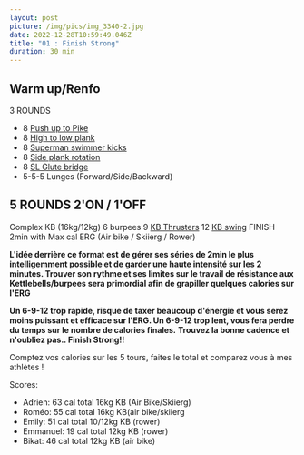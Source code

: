 ```yaml
---
layout: post
picture: /img/pics/img_3340-2.jpg
date: 2022-12-28T10:59:49.046Z
title: "01 : Finish Strong"
duration: 30 min
---
```

## Warm up/Renfo

3 ROUNDS

- 8 [Push up to Pike](https://www.youtube.com/watch?v=gxf460U591I&t=29s)
- 8 [High to low plank](https://www.youtube.com/watch?v=jdnPcOf4YOA)
- 8 [Superman swimmer kicks](https://www.youtube.com/watch?v=giIrfytRWIQ)
- 8 [Side plank rotation](https://www.youtube.com/watch?v=RXlHKL_NEN8)
- 8 [SL Glute bridge](https://www.youtube.com/watch?v=AVAXhy6pl7o)
- 5-5-5 Lunges (Forward/Side/Backward)

## 5 ROUNDS 2'ON / 1'OFF

Complex KB (16kg/12kg)
6 burpees
9 [KB Thrusters](https://www.youtube.com/watch?v=ktDIi7qBHHM) 
12 [KB swing](https://www.youtube.com/watch?v=KkYOW3jDhoM)
FINISH 2min with Max cal ERG (Air bike / Skiierg / Rower) 

**L'idée derrière ce format est de gérer ses séries de 2min le plus intelligemment possible et de garder une haute intensité sur les 2 minutes. Trouver son rythme et ses limites sur le travail de résistance aux Kettlebells/burpees sera primordial afin de grapiller quelques calories sur l'ERG**

**Un 6-9-12 trop rapide, risque de taxer beaucoup d'énergie et vous serez moins puissant et efficace sur l'ERG. Un 6-9-12 trop lent, vous fera perdre du temps sur le nombre de calories finales.** **Trouvez la bonne cadence et n'oubliez pas.. Finish Strong!!**

Comptez vos calories sur les 5 tours, faites le total et comparez vous à mes athlètes !

Scores: 

- Adrien: 63 cal total 16kg KB (Air Bike/Skiierg)
- Roméo: 55 cal total 16kg KB(air bike/skiierg
- Emily: 51 cal total 10/12kg KB (rower)
- Emmanuel: 19 cal total 12kg KB (rower) 
- Bikat: 46 cal total 12kg KB (air bike)